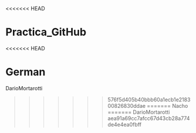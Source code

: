<<<<<<< HEAD
# Practica_GitHub
<<<<<<< HEAD

German
=======
DarioMortarotti
>>>>>>> 576f5d405b40bbb60a1ecb1e218300826830ddae
=======
Nacho
=======
DarioMortarotti
>>>>>>> aea91a69cc7afcc67d43cb28a774de4e4ea0fbff

